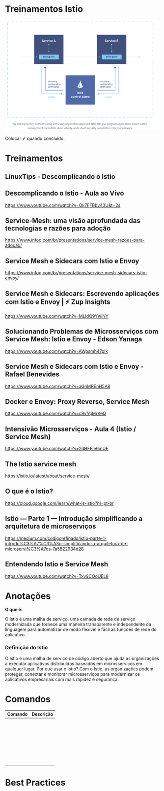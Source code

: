 # **Treinamentos  Istio**

![image-20210709191248031](./imagens/image-20210709191248031.png)



Colocar ✔ quando concluído. 

# **Treinamentos**


## **LinuxTips - Descomplicando o Istio** 



## Descomplicando o Istio - Aula ao Vivo

https://www.youtube.com/watch?v=Qk7FFBby43U&t=2s



## Service-Mesh: uma visão aprofundada das tecnologias e razões para adoção

https://www.infoq.com/br/presentations/service-mesh-razoes-para-adocao/

## Service Mesh e Sidecars com Istio e Envoy

https://www.infoq.com/br/presentations/service-mesh-sidecars-istio-envoy/



## Service Mesh e Sidecars: Escrevendo aplicações com Istio e Envoy | ⚡ Zup Insights 

https://www.youtube.com/watch?v=MLIdQ9YwiNY



## Solucionando Problemas de Microsserviços com Service Mesh: Istio e Envoy - Edson Yanaga

https://www.youtube.com/watch?v=AWpsmh47pIk



## Service Mesh e Sidecars com Istio e Envoy - Rafael Benevides

https://www.youtube.com/watch?v=aGnMREnH5A8



## Docker e Envoy: Proxy Reverso, Service Mesh

https://www.youtube.com/watch?v=c9vfAjMrKeQ



## Intensivão Microsserviços - Aula 4 (Istio / Service Mesh)

https://www.youtube.com/watch?v=2dHEEle6mUE



## The Istio service mesh

https://istio.io/latest/about/service-mesh/



## O que é o Istio?

https://cloud.google.com/learn/what-is-istio?hl=pt-br



## Istio — Parte 1 — Introdução simplificando a arquitetura de microserviços

https://medium.com/codigorefinado/istio-parte-1-introdu%C3%A7%C3%A3o-simplificando-a-arquitetura-de-microservi%C3%A7os-7a5822934d28



## Entendendo Istio e Service Mesh

https://www.youtube.com/watch?v=Txv9CQoUEL8





# **Anotações**

**O que é:**

O Istio é uma malha de serviço, uma camada de rede de serviço modernizada que fornece uma maneira transparente e independente da linguagem para automatizar de modo flexível e fácil as funções de rede do aplicativo. 

### Definição do Istio

O Istio é uma malha de serviço de código aberto que ajuda as organizações a executar aplicativos distribuídos baseados em microsserviços em qualquer lugar. Por que usar o Istio? Com o Istio, as organizações podem proteger, conectar e monitorar microsserviços para modernizar os aplicativos empresariais com mais rapidez e segurança.





# **Comandos**





| Comando | Descrição |
| :-----: | :-------- |
|         |           |
|         |           |
|         |           |
|         |           |
|         |           |
|         |           |
|         |           |
|         |           |
|         |           |
|         |           |
|         |           |
|         |           |
|         |           |
|         |           |
|         |           |
|         |           |
|         |           |
|         |           |
|         |           |
|         |           |
|         |           |
|         |           |
|         |           |
|         |           |
|         |           |
|         |           |
|         |           |
|         |           |
|         |           |

# **Best Practices**

